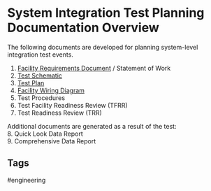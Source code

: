 # System Integration Test Planning Documentation Overview

The following documents are developed for planning system-level integration test events.  

1. [Facility Requirements Document](../202403200116) / Statement of Work  
2. [Test Schematic](../202403200143)
3. [Test Plan](../202403200147)
4. [Facility Wiring Diagram](../202403200153)  
5. Test Procedures  
6. Test Facility Readiness Review (TFRR)  
7. Test Readiness Review (TRR)  

Additional documents are generated as a result of the test:  
8. Quick Look Data Report  
9. Comprehensive Data Report  

## Tags
#engineering
